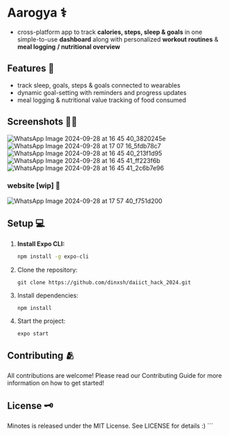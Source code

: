 # Aarogya ⚕️

- cross-platform app to track **calories, steps, sleep & goals** in one simple-to-use **dashboard** along with personalized **workout routines** & **meal logging** **/ nutritional overview**

## Features 📌
- track sleep, goals, steps & goals connected to wearables 
- dynamic goal-setting with reminders and progress updates
- meal logging & nutritional value tracking of food consumed

## Screenshots 🤳🏽
![WhatsApp Image 2024-09-28 at 16 45 40_3820245e](https://github.com/user-attachments/assets/3e650230-7cc4-423e-8f83-ff09ff0d9352)
![WhatsApp Image 2024-09-28 at 17 07 16_5fdb78c7](https://github.com/user-attachments/assets/94a14ed9-02b4-4d55-8425-86bd5bd3d3f6)
![WhatsApp Image 2024-09-28 at 16 45 40_213f1d95](https://github.com/user-attachments/assets/e5790e18-9321-40a9-a71f-5f7101a6574a)
![WhatsApp Image 2024-09-28 at 16 45 41_ff223f6b](https://github.com/user-attachments/assets/56910604-a3ed-48cc-bedb-3632c71e0abf)
![WhatsApp Image 2024-09-28 at 16 45 41_2c6b7e96](https://github.com/user-attachments/assets/a681fcfe-92d7-4cc0-acd7-13be803e76ef)

### website [wip] 🔗
![WhatsApp Image 2024-09-28 at 17 57 40_f751d200](https://github.com/user-attachments/assets/b4c3945c-fb10-4d2d-8b4d-ba8c75ab0763)

## Setup 💻

1. **Install Expo CLI:**
   ```bash
   npm install -g expo-cli
   ```

2. Clone the repository:

   ```git clone https://github.com/dinxsh/daiict_hack_2024.git```


3. Install dependencies:

   ```cd minotes
   npm install
   ```

4. Start the project:

   ```expo start```

## Contributing 🫂
All contributions are welcome! Please read our Contributing Guide for more information on how to get started!

## License 🗝️
Minotes is released under the MIT License. See LICENSE for details :) ```
